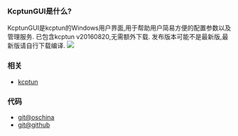 ### KcptunGUI是什么?
KcptunGUI是kcptun的Windows用户界面,用于帮助用户简易方便的配置参数以及管理服务.
已包含kcptun v20160820,无需额外下载.
发布版本可能不是最新版,最新版请自行下载编译.
![](http://i1.buimg.com/1949/c569f5074eca2af4.png)
### 相关
- [kcptun](https://github.com/xtaci/kcptun)
### 代码
- [git@oschina](http://git.oschina.net/ragnaroks/KcptunGUI)
- [git@github](https://github.com/ragnaroks/kcptungui)
